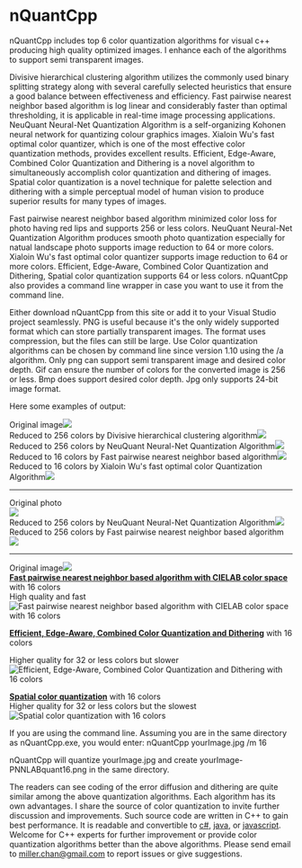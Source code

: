 # nQuantCpp
nQuantCpp includes top 6 color quantization algorithms for visual c++ producing high quality optimized images. I enhance each of the algorithms to support semi transparent images. 

Divisive hierarchical clustering algorithm utilizes the commonly used binary splitting strategy along with several carefully selected heuristics that ensure a good balance between effectiveness and efficiency.
Fast pairwise nearest neighbor based algorithm is log linear and considerably faster than optimal thresholding, it is applicable in real-time image processing applications. 
NeuQuant Neural-Net Quantization Algorithm is a self-organizing Kohonen neural network for quantizing colour graphics images.
Xialoin Wu's fast optimal color quantizer, which is one of the most effective color quantization methods, provides excellent results.
Efficient, Edge-Aware, Combined Color Quantization and Dithering is a novel algorithm to simultaneously accomplish color quantization and dithering of images.
Spatial color quantization is a novel technique for palette selection and dithering with a simple perceptual model of human vision to produce superior results for many types of images.

Fast pairwise nearest neighbor based algorithm minimized color loss for photo having red lips and supports 256 or less colors. NeuQuant Neural-Net Quantization Algorithm produces smooth photo quantization especially for natual landscape photo supports image reduction to 64 or more colors. Xialoin Wu's fast optimal color quantizer supports image reduction to 64 or more colors. Efficient, Edge-Aware, Combined Color Quantization and Dithering, Spatial color quantization supports 64 or less colors. nQuantCpp also provides a command line wrapper in case you want to use it from the command line.

Either download nQuantCpp from this site or add it to your Visual Studio project seamlessly.
PNG is useful because it's the only widely supported format which can store partially transparent images. The format uses compression, but the files can still be large. Use Color quantization algorithms can be chosen by command line since version 1.10 using the /a algorithm.
Only png can support semi transparent image and desired color depth. Gif can ensure the number of colors for the converted image is 256 or less. Bmp does support desired color depth. Jpg only supports 24-bit image format.

Here some examples of output:

<div>Original image<img src="http://i.imgur.com/h9ghTMB.png" /></div>
<div>Reduced to 256 colors by Divisive hierarchical clustering algorithm<img src="https://i.stack.imgur.com/viRTI.png" /></div>
<div>Reduced to 256 colors by NeuQuant Neural-Net Quantization Algorithm<img src="https://i.stack.imgur.com/G1jkp.png" /></div>
<div>Reduced to 16 colors by Fast pairwise nearest neighbor based algorithm<img src="https://i.stack.imgur.com/ry1oi.png" /></div>
<div>Reduced to 16 colors by Xialoin Wu's fast optimal color Quantization Algorithm<img src="https://i.stack.imgur.com/De9xw.png" /></div><hr>
<div>Original photo</div>
<div><img src="https://i.stack.imgur.com/SE5x9.png" /></div>
<div>Reduced to 256 colors by NeuQuant Neural-Net Quantization Algorithm<img src="https://i.stack.imgur.com/0sDDn.png" /></div>
<div>Reduced to 256 colors by Fast pairwise nearest neighbor based algorithm<img src="https://i.stack.imgur.com/SB6NJ.png" /></div><hr>

<div>Original image<img src="https://i.stack.imgur.com/F90bn.jpg" /></div>
<b><a href="http://www.cs.joensuu.fi/sipu/pub/Threshold-JEI.pdf">Fast pairwise nearest neighbor based algorithm with CIELAB color space</a></b> with 16 colors<br>
<div>High quality and fast
<img src="https://i.stack.imgur.com/2kFxV.png" alt="Fast pairwise nearest neighbor based algorithm with CIELAB color space with 16 colors"></p>
<p><b><a href="http://cg.cs.tsinghua.edu.cn/people/~huanghz/publications/TIP-2015-CombinedColorQuantization.pdf">Efficient, Edge-Aware, Combined Color Quantization and Dithering</a></b> with 16 colors</div>
<div>Higher quality for 32 or less colors but slower
<img src="https://i.stack.imgur.com/cVYMP.png" alt="Efficient, Edge-Aware, Combined Color Quantization and Dithering with 16 colors"></p>
<p><b><a href="https://people.eecs.berkeley.edu/~dcoetzee/downloads/scolorq/">Spatial color quantization</a></b> with 16 colors<br>
Higher quality for 32 or less colors but the slowest<br />
<img src="https://i.stack.imgur.com/DVdGv.png" alt="Spatial color quantization with 16 colors"></div>

If you are using the command line. Assuming you are in the same directory as nQuantCpp.exe, you would enter: nQuantCpp yourImage.jpg /m 16

nQuantCpp will quantize yourImage.jpg and create yourImage-PNNLABquant16.png in the same directory.

The readers can see coding of the error diffusion and dithering are quite similar among the above quantization algorithms. 
Each algorithm has its own advantages. I share the source of color quantization to invite further discussion and improvements.
Such source code are written in C++ to gain best performance. It is readable and convertible to <a href="https://github.com/mcychan/nQuant.cs">c#</a>, <a href="https://github.com/mcychan/nQuant.j2se">java</a>, or <a href="https://github.com/mcychan/PnnQuant.js">javascript</a>.
Welcome for C++ experts for further improvement or provide color quantization algorithms better than the above algorithms.
Please send email to miller.chan@gmail.com to report issues or give suggestions.
